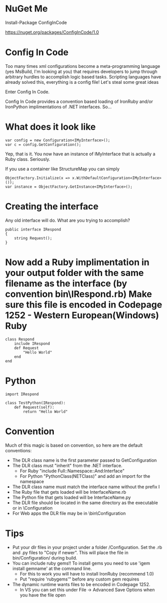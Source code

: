 NuGet Me
========
Install-Package ConfigInCode

https://nuget.org/packages/ConfigInCode/1.0

Config In Code
==============

Too many times xml configurations become a meta-programming language (yes MsBuild, I'm looking at you) that
requires developers to jump through arbitrary hurdles to accomplish logic based tasks.  Scripting languages
have already solved this, everything is a config file!  Let's steal some great ideas

Enter Config In Code.

Config In Code provides a convention based loading of IronRuby and/or IronPython implimentations of .NET interfaces.  So...

What does it look like
======================
````
var config = new Configuration<IMyInterface>();
var c = config.GetConfiguration();
````

Yep, that is it.  You now have an instance of IMyInterface that is actually a Ruby class.  Seriously.

If you use a container like StructureMap you can simply
````
ObjectFactory.Initialize(x => x.WithDefaultConfiguration<IMyInterface>());
var instance = ObjectFactory.GetInstance<IMyInterface>();
````

Creating the interface
======================
Any old interface will do.  What are you trying to accomplish?
````
public interface IRespond
{
    string Request();
}
````

Now add a Ruby implimentation in your output folder with the same filename as the interface (by convention bin\IRespond.rb)
Make sure this file is encoded in Codepage 1252 - Western European(Windows)
Ruby
====
````
class Respond
    include IRespond
    def Request
        "Hello World"
    end    
end
````
Python
======
````
import IRespond

class TestPython(IRespond):
    def Request(self):
		return "Hello World"
````

Convention
==========
Much of this magic is based on convention, so here are the default conventions:
* The DLR class name is the first parameter passed to GetConfiguration
* The DLR class must "inherit" from the .NET interface.  
    * For Ruby "include Full::Namespace::And:Interface"
    * For Python "PythonClass(NETClass)" and add an import for the namespace
* The DLR class name must match the interface name without the prefix I
* The Ruby file that gets loaded will be InterfaceName.rb
* The Python file that gets loaded will be InterfaceName.py
* The DLR file should be located in the same directory as the executable or in \Configuration
* For Web apps the DLR file may be in \bin\Configuration

Tips
====
* Put your dlr files in your project under a folder /Configuration.  Set the .rb and .py files to "Copy if newer".  This will place the file in bin/Configuration/ during build.
* You can include ruby gems!!  To install gems you need to use 'igem install gemname' at the command line.  
    * For this to work you will have to install IronRuby (recommend 1.0)
    * Put "require 'rubygems'" before any custom gem requires
* The dynamic runtime wants files to be encoded in Codepage 1252.
    * In VS you can set this under File -> Advanced Save Options when you have the file open
